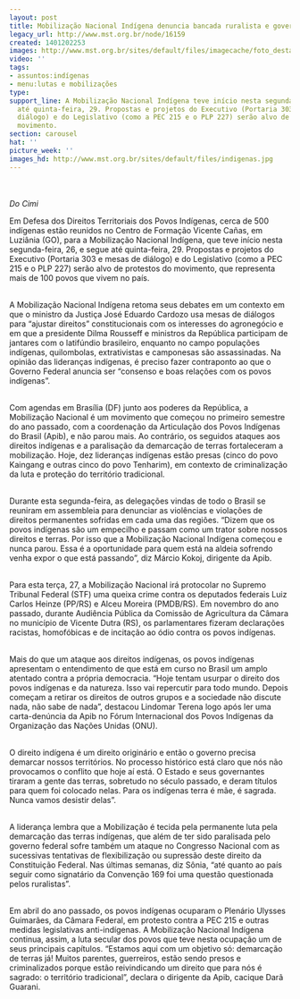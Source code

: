 ```yaml
---
layout: post
title: Mobilização Nacional Indígena denuncia bancada ruralista e governo federal
legacy_url: http://www.mst.org.br/node/16159
created: 1401202253
images: http://www.mst.org.br/sites/default/files/imagecache/foto_destaque/indigenas.jpg
video: ''
tags:
- assuntos:indígenas
- menu:lutas e mobilizações
type: 
support_line: A Mobilização Nacional Indígena teve início nesta segunda-feira e segue
  até quinta-feira, 29. Propostas e projetos do Executivo (Portaria 303 e mesas de
  diálogo) e do Legislativo (como a PEC 215 e o PLP 227) serão alvo de protestos do
  movimento.
section: carousel
hat: ''
picture_week: ''
images_hd: http://www.mst.org.br/sites/default/files/indigenas.jpg
---
```

<p><br><br><em>Do Cimi<br></em></p><p>Em Defesa dos Direitos Territoriais dos Povos Indígenas, cerca de 500 indígenas estão reunidos no Centro de Formação Vicente Cañas, em Luziânia (GO), para a Mobilização Nacional Indígena, que teve início nesta segunda-feira, 26, e segue até quinta-feira, 29. Propostas e projetos do Executivo (Portaria 303 e mesas de diálogo) e do Legislativo (como a PEC 215 e o PLP 227) serão alvo de protestos do movimento, que representa mais de 100 povos que vivem no país.</p><p><br>A Mobilização Nacional Indígena retoma seus debates em um contexto em que o ministro da Justiça José Eduardo Cardozo usa mesas de diálogos para “ajustar direitos” constitucionais com os interesses do agronegócio e em que a presidente Dilma Rousseff e ministros da República participam de jantares com o latifúndio brasileiro, enquanto no campo populações indígenas, quilombolas, extrativistas e camponesas são assassinadas. Na opinião das lideranças indígenas, é preciso fazer contraponto ao que o Governo Federal anuncia ser “consenso e boas relações com os povos indígenas”. &nbsp; &nbsp;&nbsp;</p><p><br>Com agendas em Brasília (DF) junto aos poderes da República, a Mobilização Nacional é um movimento que começou no primeiro semestre do ano passado, com a coordenação da Articulação dos Povos Indígenas do Brasil (Apib), e não parou mais. Ao contrário, os seguidos ataques aos direitos indígenas e a paralisação da demarcação de terras fortaleceram a mobilização. Hoje, dez lideranças indígenas estão presas (cinco do povo Kaingang e outras cinco do povo Tenharim), em contexto de criminalização da luta e proteção do território tradicional.</p><p><br>Durante esta segunda-feira, as delegações vindas de todo o Brasil se reuniram em assembleia para denunciar as violências e violações de direitos permanentes sofridas em cada uma das regiões. “Dizem que os povos indígenas são um empecilho e passam como um trator sobre nossos direitos e terras. Por isso que a Mobilização Nacional Indígena começou e nunca parou. Essa é a oportunidade para quem está na aldeia sofrendo venha expor o que está passando”, diz Márcio Kokoj, dirigente da Apib. &nbsp;</p><p><br>Para esta terça, 27, a Mobilização Nacional irá protocolar no Supremo Tribunal Federal (STF) uma queixa crime contra os deputados federais Luiz Carlos Heinze (PP/RS) e Alceu Moreira (PMDB/RS). Em novembro do ano passado, durante Audiência Pública da Comissão de Agricultura da Câmara no município de Vicente Dutra (RS), os parlamentares fizeram declarações racistas, homofóbicas e de incitação ao ódio contra os povos indígenas.</p><p><br>Mais do que um ataque aos direitos indígenas, os povos indígenas apresentam o entendimento de que está em curso no Brasil um amplo atentado contra a própria democracia. “Hoje tentam usurpar o direito dos povos indígenas e da natureza. Isso vai repercutir para todo mundo. Depois começam a retirar os direitos de outros grupos e a sociedade não discute nada, não sabe de nada”, destacou Lindomar Terena logo após ler uma carta-denúncia da Apib no Fórum Internacional dos Povos Indígenas da Organização das Nações Unidas (ONU). &nbsp;</p><p><br>O direito indígena é um direito originário e então o governo precisa demarcar nossos territórios. No processo histórico está claro que nós não provocamos o conflito que hoje aí está. O Estado e seus governantes tiraram a gente das terras, sobretudo no século passado, e deram títulos para quem foi colocado nelas. Para os indígenas terra é mãe, é sagrada. Nunca vamos desistir delas”.</p><p><br>A liderança lembra que a Mobilização é tecida pela permanente luta pela demarcação das terras indígenas, que além de ter sido paralisada pelo governo federal sofre também um ataque no Congresso Nacional com as sucessivas tentativas de flexibilização ou supressão deste direito da Constituição Federal. Nas últimas semanas, diz Sônia, “até quanto ao país seguir como signatário da Convenção 169 foi uma questão questionada pelos ruralistas”. &nbsp; &nbsp;</p><p><br>Em abril do ano passado, os povos indígenas ocuparam o Plenário Ulysses Guimarães, da Câmara Federal, em protesto contra a PEC 215 e outras medidas legislativas anti-indígenas. A Mobilização Nacional Indígena continua, assim, a luta secular dos povos que teve nesta ocupação um de seus principais capítulos. “Estamos aqui com um objetivo só: demarcação de terras já! Muitos parentes, guerreiros, estão sendo presos e criminalizados porque estão reivindicando um direito que para nós é sagrado: o território tradicional”, declara o dirigente da Apib, cacique Darã Guarani.</p><div>&nbsp;</div><div>&nbsp;</div>
